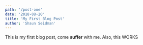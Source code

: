 ```yaml
---
path: '/post-one'
date: '2018-08-20'
title: 'My First Blog Post'
author: 'Shaun Seidman'
---
```


This is my first blog post, come **suffer** with me.
Also, this WORKS
